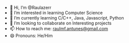 - 👋 Hi, I’m @Raulazerr
- 👀 I’m interested in learning Computer Science
- 🌱 I’m currently learning C/C++, Java, Javascript, Python
- 💞️ I’m looking to collaborate on Interesting projects
- 📫 How to reach me: raulmf.antunes@gmail.com
- 😄 Pronouns: He/Him
